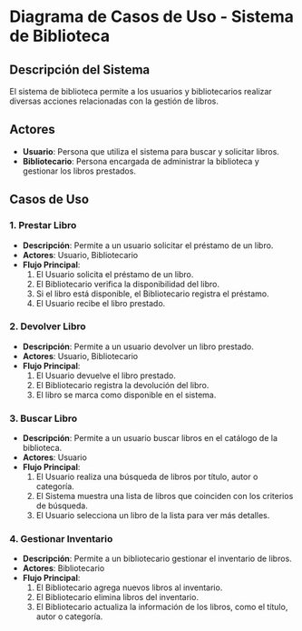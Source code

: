 # Diagrama de Casos de Uso - Sistema de Biblioteca

## Descripción del Sistema
El sistema de biblioteca permite a los usuarios y bibliotecarios realizar diversas acciones relacionadas con la gestión de libros.

## Actores
- **Usuario**: Persona que utiliza el sistema para buscar y solicitar libros.
- **Bibliotecario**: Persona encargada de administrar la biblioteca y gestionar los libros prestados.

## Casos de Uso

### 1. Prestar Libro
- **Descripción**: Permite a un usuario solicitar el préstamo de un libro.
- **Actores**: Usuario, Bibliotecario
- **Flujo Principal**:
    1. El Usuario solicita el préstamo de un libro.
    2. El Bibliotecario verifica la disponibilidad del libro.
    3. Si el libro está disponible, el Bibliotecario registra el préstamo.
    4. El Usuario recibe el libro prestado.

### 2. Devolver Libro
- **Descripción**: Permite a un usuario devolver un libro prestado.
- **Actores**: Usuario, Bibliotecario
- **Flujo Principal**:
    1. El Usuario devuelve el libro prestado.
    2. El Bibliotecario registra la devolución del libro.
    3. El libro se marca como disponible en el sistema.

### 3. Buscar Libro
- **Descripción**: Permite a un usuario buscar libros en el catálogo de la biblioteca.
- **Actores**: Usuario
- **Flujo Principal**:
    1. El Usuario realiza una búsqueda de libros por título, autor o categoría.
    2. El Sistema muestra una lista de libros que coinciden con los criterios de búsqueda.
    3. El Usuario selecciona un libro de la lista para ver más detalles.

### 4. Gestionar Inventario
- **Descripción**: Permite a un bibliotecario gestionar el inventario de libros.
- **Actores**: Bibliotecario
- **Flujo Principal**:
    1. El Bibliotecario agrega nuevos libros al inventario.
    2. El Bibliotecario elimina libros del inventario.
    3. El Bibliotecario actualiza la información de los libros, como el título, autor o categoría.